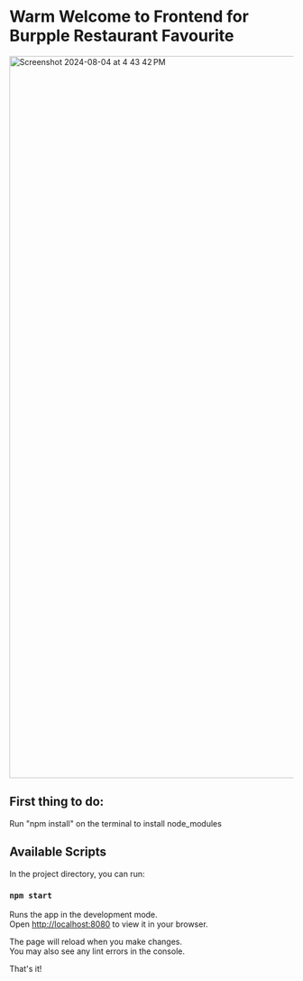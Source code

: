 # Warm Welcome to Frontend for Burpple Restaurant Favourite
<img width="1279" alt="Screenshot 2024-08-04 at 4 43 42 PM" src="https://github.com/user-attachments/assets/892a2d51-d9ed-4286-a811-2e5094342843">

## First thing to do:
Run "npm install" on the terminal to install node_modules

## Available Scripts

In the project directory, you can run:

### `npm start`

Runs the app in the development mode.\
Open [http://localhost:8080](http://localhost:8080) to view it in your browser.

The page will reload when you make changes.\
You may also see any lint errors in the console.

That's it!
